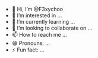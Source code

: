 - 👋 Hi, I’m @F3xychoo
- 👀 I’m interested in ...
- 🌱 I’m currently learning ...
- 💞️ I’m looking to collaborate on ...
- 📫 How to reach me ...
- 😄 Pronouns: ...
- ⚡ Fun fact: ...

<!---
F3xychoo/F3xychoo is a ✨ special ✨ repository because its `README.md` (this file) appears on your GitHub profile.
You can click the Preview link to take a look at your changes.
--->
